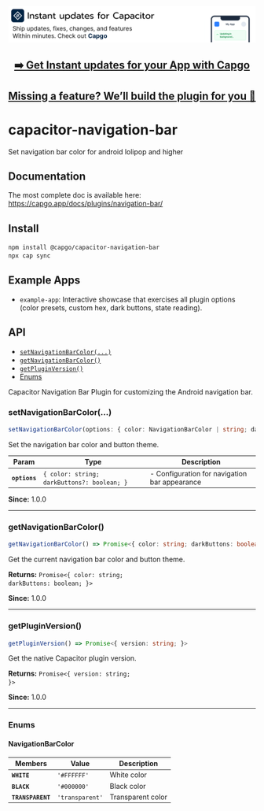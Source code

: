 <a href="https://capgo.app/"><img src='https://raw.githubusercontent.com/Cap-go/capgo/main/assets/capgo_banner.png' alt='Capgo - Instant updates for capacitor'/></a>

<div align="center">
  <h2><a href="https://capgo.app/?ref=plugin_navigation_bar"> ➡️ Get Instant updates for your App with Capgo</a></h2>
  <h2><a href="https://capgo.app/consulting/?ref=plugin_navigation_bar"> Missing a feature? We’ll build the plugin for you 💪</a></h2>
</div>

# capacitor-navigation-bar

Set navigation bar color for android lolipop and higher

## Documentation

The most complete doc is available here: https://capgo.app/docs/plugins/navigation-bar/

## Install

```bash
npm install @capgo/capacitor-navigation-bar
npx cap sync
```

## Example Apps

- `example-app`: Interactive showcase that exercises all plugin options (color presets, custom hex, dark buttons, state reading).


## API

<docgen-index>

* [`setNavigationBarColor(...)`](#setnavigationbarcolor)
* [`getNavigationBarColor()`](#getnavigationbarcolor)
* [`getPluginVersion()`](#getpluginversion)
* [Enums](#enums)

</docgen-index>

<docgen-api>
<!--Update the source file JSDoc comments and rerun docgen to update the docs below-->

Capacitor Navigation Bar Plugin for customizing the Android navigation bar.

### setNavigationBarColor(...)

```typescript
setNavigationBarColor(options: { color: NavigationBarColor | string; darkButtons?: boolean; }) => Promise<void>
```

Set the navigation bar color and button theme.

| Param         | Type                                                   | Description                                   |
| ------------- | ------------------------------------------------------ | --------------------------------------------- |
| **`options`** | <code>{ color: string; darkButtons?: boolean; }</code> | - Configuration for navigation bar appearance |

**Since:** 1.0.0

--------------------


### getNavigationBarColor()

```typescript
getNavigationBarColor() => Promise<{ color: string; darkButtons: boolean; }>
```

Get the current navigation bar color and button theme.

**Returns:** <code>Promise&lt;{ color: string; darkButtons: boolean; }&gt;</code>

**Since:** 1.0.0

--------------------


### getPluginVersion()

```typescript
getPluginVersion() => Promise<{ version: string; }>
```

Get the native Capacitor plugin version.

**Returns:** <code>Promise&lt;{ version: string; }&gt;</code>

**Since:** 1.0.0

--------------------


### Enums


#### NavigationBarColor

| Members           | Value                      | Description       |
| ----------------- | -------------------------- | ----------------- |
| **`WHITE`**       | <code>'#FFFFFF'</code>     | White color       |
| **`BLACK`**       | <code>'#000000'</code>     | Black color       |
| **`TRANSPARENT`** | <code>'transparent'</code> | Transparent color |

</docgen-api>

